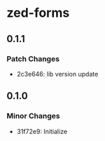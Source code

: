 # zed-forms

## 0.1.1

### Patch Changes

- 2c3e646: lib version update

## 0.1.0

### Minor Changes

- 31f72e9: Initialize
